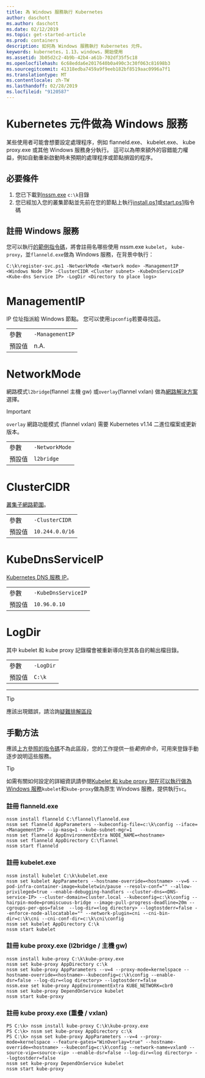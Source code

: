 ```yaml
---
title: 為 Windows 服務執行 Kubernetes
author: daschott
ms.author: daschott
ms.date: 02/12/2019
ms.topic: get-started-article
ms.prod: containers
description: 如何為 Windows 服務執行 Kubernetes 元件。
keywords: kubernetes，1.13，windows，開始使用
ms.assetid: 3b05d2c2-4b9b-42b4-a61b-702df35f5c18
ms.openlocfilehash: 6c68edda6e2017640b0a490c3c30f063c81698b3
ms.sourcegitcommit: 41318edba7459a9f9eeb182bf8519aac0996a7f1
ms.translationtype: MT
ms.contentlocale: zh-TW
ms.lasthandoff: 02/28/2019
ms.locfileid: "9120587"
---
```

# <a name="kubernetes-components-as-windows-services"></a>Kubernetes 元件做為 Windows 服務 

某些使用者可能會想要設定處理程序，例如 flanneld.exe、 kubelet.exe、 kube proxy.exe 或其他 Windows 服務身分執行。 這可以為帶來額外的容錯能力權益，例如自動重新啟動時未預期的處理程序或節點損毀的程序。


## <a name="prerequisites"></a>必要條件
1. 您已下載到[nssm.exe](https://nssm.cc/download) `c:\k`目錄
2. 您已經加入您的叢集節點並先前在您的節點上執行[install.ps1](https://github.com/Microsoft/SDN/tree/master/Kubernetes/flannel/install.ps1)或[start.ps1](https://github.com/Microsoft/SDN/blob/master/Kubernetes/flannel/start.ps1)指令碼

## <a name="registering-windows-services"></a>註冊 Windows 服務
您可以執行[的範例指令碼](https://github.com/Microsoft/SDN/tree/master/Kubernetes/flannel/register-svc.ps1)，將會註冊名哪些使用 nssm.exe `kubelet`， `kube-proxy`，並`flanneld.exe`做為 Windows 服務，在背景中執行：

```
C:\k\register-svc.ps1 -NetworkMode <Network mode> -ManagementIP <Windows Node IP> -ClusterCIDR <Cluster subnet> -KubeDnsServiceIP <Kube-dns Service IP> -LogDir <Directory to place logs>
```

# [<a name="managementip"></a>ManagementIP](#tab/ManagementIP)
IP 位址指派給 Windows 節點。 您可以使用`ipconfig`若要尋找這。

|  |  | 
|---------|---------|
|參數     | `-ManagementIP`        |
|預設值    | n.A.        |


# [<a name="networkmode"></a>NetworkMode](#tab/NetworkMode)
網路模式`l2bridge`(flannel 主機 gw) 或`overlay`(flannel vxlan) 做為[網路解決方案](./network-topologies.md)選擇。

> [!Important] 
> `overlay` 網路功能模式 (flannel vxlan) 需要 Kubernetes v1.14 二進位檔案或更新版本。

|  |  | 
|---------|---------|
|參數     | `-NetworkMode`        |
|預設值    | `l2bridge`        |


# [<a name="clustercidr"></a>ClusterCIDR](#tab/ClusterCIDR)
[叢集子網路範圍](./getting-started-kubernetes-windows.md#cluster-subnet-def)。

|  |  | 
|---------|---------|
|參數     | `-ClusterCIDR`        |
|預設值    | `10.244.0.0/16`        |


# [<a name="kubednsserviceip"></a>KubeDnsServiceIP](#tab/KubeDnsServiceIP)
[Kubernetes DNS 服務 IP](./getting-started-kubernetes-windows.md#kube-dns-def)。

|  |  | 
|---------|---------|
|參數     | `-KubeDnsServiceIP`        |
|預設值    | `10.96.0.10`        |


# [<a name="logdir"></a>LogDir](#tab/LogDir)
其中 kubelet 和 kube proxy 記錄檔會被重新導向至其各自的輸出檔目錄。

|  |  | 
|---------|---------|
|參數     | `-LogDir`        |
|預設值    | `C:\k`        |

---


> [!TIP] 
> 應該出現錯誤，請洽詢[疑難排解區段](./common-problems.md#i-have-problems-running-kubernetes-processes-as-windows-services)

## <a name="manual-approach"></a>手動方法
應該[上方參照的指令碼](#registering-windows-services)不為此區段，您的工作提供一些*範例命令*，可用來登錄手動逐步說明這些服務。

> [!TIP] 
> 如需有關如何設定的詳細資訊請參閱[Kubelet 和 kube proxy 現在可以執行做為 Windows 服務](https://kubernetes.io/docs/getting-started-guides/windows/#kubelet-and-kube-proxy-can-now-run-as-windows-services)`kubelet`和`kube-proxy`做為原生 Windows 服務，提供執行`sc`。

### <a name="register-flanneldexe"></a>註冊 flanneld.exe
```
nssm install flanneld C:\flannel\flanneld.exe
nssm set flanneld AppParameters --kubeconfig-file=c:\k\config --iface=<ManagementIP> --ip-masq=1 --kube-subnet-mgr=1
nssm set flanneld AppEnvironmentExtra NODE_NAME=<hostname>
nssm set flanneld AppDirectory C:\flannel
nssm start flanneld
```

### <a name="register-kubeletexe"></a>註冊 kubelet.exe
```
nssm install kubelet C:\k\kubelet.exe
nssm set kubelet AppParameters --hostname-override=<hostname> --v=6 --pod-infra-container-image=kubeletwin/pause --resolv-conf="" --allow-privileged=true --enable-debugging-handlers --cluster-dns=<DNS-service-IP> --cluster-domain=cluster.local --kubeconfig=c:\k\config --hairpin-mode=promiscuous-bridge --image-pull-progress-deadline=20m --cgroups-per-qos=false  --log-dir=<log directory> --logtostderr=false --enforce-node-allocatable="" --network-plugin=cni --cni-bin-dir=c:\k\cni --cni-conf-dir=c:\k\cni\config
nssm set kubelet AppDirectory C:\k
nssm start kubelet
```

### <a name="register-kube-proxyexe-l2bridge--host-gw"></a>註冊 kube proxy.exe (l2bridge / 主機 gw)
```
nssm install kube-proxy C:\k\kube-proxy.exe
nssm set kube-proxy AppDirectory c:\k
nssm set kube-proxy AppParameters --v=4 --proxy-mode=kernelspace --hostname-override=<hostname>--kubeconfig=c:\k\config --enable-dsr=false --log-dir=<log directory> --logtostderr=false
nssm.exe set kube-proxy AppEnvironmentExtra KUBE_NETWORK=cbr0
nssm set kube-proxy DependOnService kubelet
nssm start kube-proxy
```

### <a name="register-kube-proxyexe-overlay--vxlan"></a>註冊 kube proxy.exe (重疊 / vxlan)
```
PS C:\k> nssm install kube-proxy C:\k\kube-proxy.exe
PS C:\k> nssm set kube-proxy AppDirectory c:\k
PS C:\k> nssm set kube-proxy AppParameters --v=4 --proxy-mode=kernelspace --feature-gates="WinOverlay=true" --hostname-override=<hostname> --kubeconfig=c:\k\config --network-name=vxlan0 --source-vip=<source-vip> --enable-dsr=false --log-dir=<log directory> --logtostderr=false
nssm set kube-proxy DependOnService kubelet
nssm start kube-proxy
```